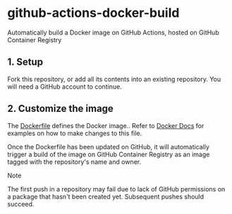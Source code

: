 # github-actions-docker-build

Automatically build a Docker image on GitHub Actions, hosted on GitHub Container Registry

## 1. Setup

Fork this repository, or add all its contents into an existing repository. You
will need a GitHub account to continue.


## 2. Customize the image

The [Dockerfile] defines the Docker image.. Refer to [Docker Docs] for examples
on how to make changes to this file.

Once the Dockerfile has been updated on GitHub, it will automatically trigger a
build of the image on GitHub Container Registry as an image tagged with the
repository's name and owner.

> [!NOTE]
> The first push in a repository may fail due to lack of GitHub permissions on a
> package that hasn't been created yet. Subsequent pushes should succeed.

[Dockerfile]: ./Dockerfile
[Docker Docs]: https://docs.docker.com/build/building/packaging/

